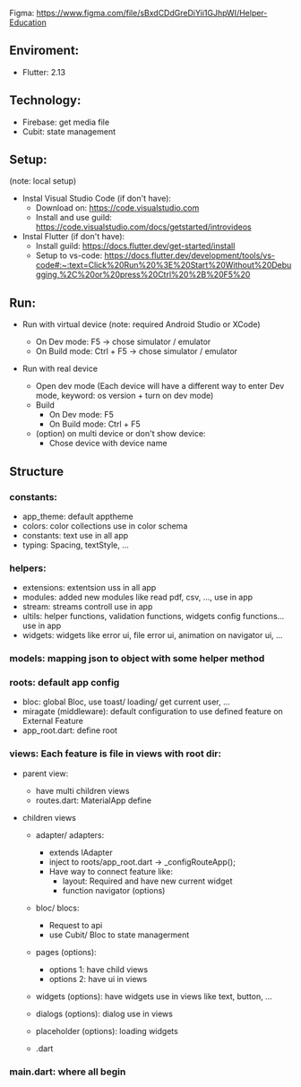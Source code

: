 Figma: https://www.figma.com/file/sBxdCDdGreDiYii1GJhpWI/Helper-Education

## Enviroment:

- Flutter: 2.13

## Technology:

- Firebase: get media file
- Cubit: state management

## Setup:

(note: local setup)

- Instal Visual Studio Code (if don't have):
  - Download on: https://code.visualstudio.com
  - Install and use guild: https://code.visualstudio.com/docs/getstarted/introvideos
- Instal Flutter (if don't have):
  - Install guild: https://docs.flutter.dev/get-started/install
  - Setup to vs-code: https://docs.flutter.dev/development/tools/vs-code#:~:text=Click%20Run%20%3E%20Start%20Without%20Debugging,%2C%20or%20press%20Ctrl%20%2B%20F5%20

## Run:

- Run with virtual device
  (note: required Android Studio or XCode)

  - On Dev mode: F5 -> chose simulator / emulator
  - On Build mode: Ctrl + F5 -> chose simulator / emulator

- Run with real device

  - Open dev mode
    (Each device will have a different way to enter Dev mode,
    keyword: os version + turn on dev mode)
  - Build
    - On Dev mode: F5
    - On Build mode: Ctrl + F5
  - (option) on multi device or don't show device:
    - Chose device with device name

## Structure

### constants:

- app_theme: default apptheme
- colors: color collections use in color schema
- constants: text use in all app
- typing: Spacing, textStyle, ...

### helpers:

- extensions: extentsion uss in all app
- modules: added new modules like read pdf, csv, ..., use in app
- stream: streams controll use in app
- ultils: helper functions, validation functions, widgets config functions... use in app
- widgets: widgets like error ui, file error ui, animation on navigator ui, ...

### models: mapping json to object with some helper method

### roots: default app config

- bloc: global Bloc, use toast/ loading/ get current user, ...
- miragate (middleware): default configuration to use defined feature on External Feature
- app_root.dart: define root

### views: Each feature is file in views with root dir:

- parent view:

  - have multi children views
  - routes.dart: MaterialApp define

- children views

  - adapter/ adapters:

    - extends IAdapter
    - inject to roots/app_root.dart -> \_configRouteApp();
    - Have way to connect feature like:
      - layout: Required and have new current widget
      - function navigator (options)

  - bloc/ blocs:

    - Request to api
    - use Cubit/ Bloc to state managerment

  - pages (options):

    - options 1: have child views
    - options 2: have ui in views

  - widgets (options): have widgets use in views like text, button, ...

  - dialogs (options): dialog use in views

  - placeholder (options): loading widgets

  - <view-file-name>.dart

### main.dart: where all begin
